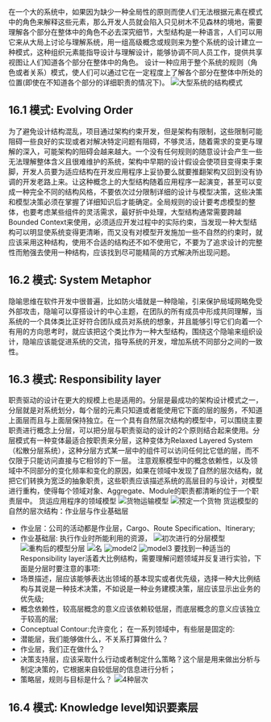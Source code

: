 在一个大的系统中，如果因为缺少一种全局性的原则而使人们无法根据元素在模式中的角色来解释这些元素，那么开发人员就会陷入只见树木不见森林的境地，需要理解各个部分在整体中的角色不必去深究细节，大型结构是一种语言，人们可以用它来从大局上讨论与理解系统，用一组高级概念或规则来为整个系统的设计建立一种模式，这种组织元素能指导设计与理解设计，能够协调不同人员工作，提供共享视图让人们知道各个部分在整体中的角色。
设计一种应用于整个系统的规则（角色或者关系）模式，使人们可以通过它在一定程度上了解各个部分在整体中所处的位置(即使在不知道各个部分的详细职责的情况下)。
![大型系统的结构模式](16/big.png)
## 16.1 模式: Evolving Order
为了避免设计结构混乱，项目通过架构约束开发，但是架构有限制，这些限制可能阻碍一些良好的实现或者对解决特定问题有阻碍，不够灵活，随着需求的变更与理解的深入，可能架构的阻碍会越来越大。一个没有任何规则的随意设计会产生一些无法理解整体含义且很难维护的系统，架构中早期的设计假设会使项目变得束手束脚，开发人员要为适应结构在开发应用程序上妥协要么就要推翻架构又回到没有协调的开发老路上来。让这种概念上的大型结构随着应用程序一起演变，甚至可以变成一种完全不同的结构风格，不要依次过分限制详细的设计与模型决策，这些决策和模型决策必须在掌握了详细知识后才能确定。全局规则的设计要考虑模型的整体，也要考虑某些组件的灵活需求，最好折中处理，大型结构通常需要跨越Bounded Context来使用，必须适应开发过程中的实际约束，当发现一种大型结构可以明显使系统变得更清晰，而又没有对模型开发施加一些不自然的约束时，就应该采用这种结构，使用不合适的结构还不如不使用它，不要为了追求设计的完整性而勉强去使用一种结构，应该找到尽可能精简的方式解决所出现问题。
## 16.2 模式: System Metaphor
隐喻思维在软件开发中很普遍，比如防火墙就是一种隐喻，引来保护局域网略免受外部攻击，隐喻可以穿搭设计的中心主题，在团队的所有成员中形成共同理解，当系统的一个具体类比正好符合团队成员对系统的想象，并且能够引导它们向着一个有用的方向思考时，就应该把这个类比作为一种大型结构，围绕这个隐喻来组织设计，隐喻应该能促进系统的交流，指导系统的开发，增加系统不同部分之间的一致性。
## 16.3 模式: Responsibility layer
职责驱动的设计在更大的规模上也是适用的。分层是最成功的架构设计模式之一，分层就是对系统划分，每个层的元素只知道或者能使用它下面的层的服务，不知道上面层而且与上面层保持独立。在一个具有自然层次结构的模型中，可以围绕主要职责进行概念上分层，可以把分层与职责驱动的设计的2个原则结合起来使用。分层模式有一种变体最适合按职责来分层，这种变体为Relaxed Layered System（松散分层系统），这种分层方式某一层中的组件可以访问任何比它低的层，而不仅限于只能访问直接与它相邻的下一层。
注意观察模型中的概念依赖性，以及领域中不同部分的变化频率和变化的原因，如果在领域中发现了自然的层次结构，就把它们转换为宽泛的抽象职责，这些职责应该描述系统的高层目的与设计，对模型进行重构，使得每个领域对象、Aggregate、Module的职责都清晰的位于一个职责层中。
货运应用程序的领域模型
![货物运输模型](16/transport-model.png)
![预定一个货物](16/route.png)
货运模型的自然的层次结构：作业层与作业基础层
- 作业层：公司的活动都是作业层，Cargo、Route Specification、Itinerary;
- 作业基础层: 执行作业时所能利用的资源，
![初次进行的分层模型](16/base-layered-model.png)
![重构后的模型分层](16/new-layered-model.png)
![名](16/model1.png)
![model2](16/model2.png)
![model3](16/model3.png)
要找到一种适当的Responsibility layer活着大比例结构，需要理解问题领域并反复进行实验，下面是分层时要注意的事项:
- 场景描述，层应该能够表达出领域的基本现实或者优先级，选择一种大比例结构与其说是一种技术决策，不如说是一种业务建模决策，层应该显示出业务的优先级;
- 概念依赖性，较高层概念的意义应该依赖较低层，而底层概念的意义应该独立于较高的层;
- Conceptual Contour:允许变化；
在一系列领域中，有些层是固定的:
- 潜能层，我们能够做什么，不关系打算做什么？
- 作业层，我们正在做什么？
- 决策支持层，应该采取什么行动或者制定什么策略？这个层是用来做出分析与制定决策的，它根据来自较低层的信息进行分析；
- 策略层，规则与目标是什么？
![4种层次](16/layer1.png)
## 16.4 模式: Knowledge level知识要素层
